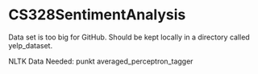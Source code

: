# CS328SentimentAnalysis

Data set is too big for GitHub. Should be kept locally in a directory called yelp_dataset.

NLTK Data Needed:
punkt
averaged_perceptron_tagger
